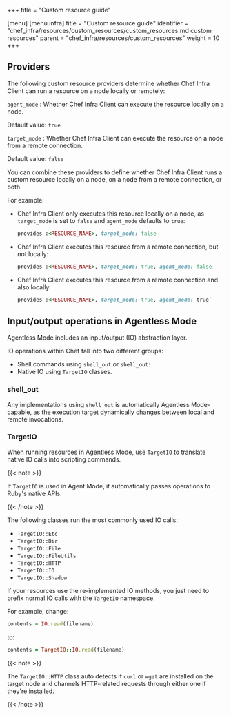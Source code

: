 +++
title = "Custom resource guide"

[menu]
  [menu.infra]
    title = "Custom resource guide"
    identifier = "chef_infra/resources/custom_resources/custom_resources.md custom resources"
    parent = "chef_infra/resources/custom_resources"
    weight = 10
+++

## Providers

The following custom resource providers determine whether Chef Infra Client can run a resource on a node locally or remotely:

`agent_mode`
: Whether Chef Infra Client can execute the resource locally on a node.

  Default value: `true`

`target_mode`
: Whether Chef Infra Client can execute the resource on a node from a remote connection.

  Default value: `false`

You can combine these providers to define whether Chef Infra Client runs a custom resource locally on a node, on a node from a remote connection, or both.

For example:

- Chef Infra Client only executes this resource locally on a node, as `target_mode` is set to `false` and `agent_mode` defaults to `true`:

  ```ruby
  provides :<RESOURCE_NAME>, target_mode: false
  ```

- Chef Infra Client executes this resource from a remote connection, but not locally:

  ```ruby
  provides :<RESOURCE_NAME>, target_mode: true, agent_mode: false
  ```

- Chef Infra Client executes this resource from a remote connection and also locally:

  ```ruby
  provides :<RESOURCE_NAME>, target_mode: true, agent_mode: true`
  ```

## Input/output operations in Agentless Mode

Agentless Mode includes an input/output (IO) abstraction layer.

IO operations within Chef fall into two different groups:

- Shell commands using `shell_out` or `shell_out!`.
- Native IO using `TargetIO` classes.

### shell_out

Any implementations using `shell_out` is automatically Agentless Mode-capable, as the execution target dynamically changes between local and remote invocations.

### TargetIO

When running resources in Agentless Mode, use `TargetIO` to translate native IO calls into scripting commands.

{{< note >}}

If `TargetIO` is used in Agent Mode, it automatically passes operations to Ruby's native APIs.

{{< /note >}}

The following classes run the most commonly used IO calls:

- `TargetIO::Etc`
- `TargetIO::Dir`
- `TargetIO::File`
- `TargetIO::FileUtils`
- `TargetIO::HTTP`
- `TargetIO::IO`
- `TargetIO::Shadow`

If your resources use the re-implemented IO methods, you just need to prefix normal IO calls with the `TargetIO` namespace.

For example, change:

```ruby
contents = IO.read(filename)
```

to:

```ruby
contents = TargetIO::IO.read(filename)
```

{{< note >}}

The `TargetIO::HTTP` class auto detects if `curl` or `wget` are installed on the target node and channels HTTP-related requests through either one if they're installed.

{{< /note >}}
